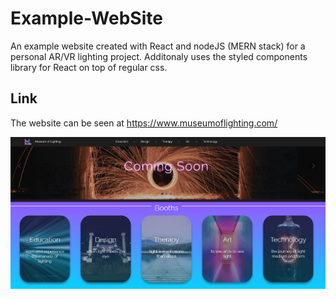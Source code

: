 # Example-WebSite
An example website created with React and nodeJS (MERN stack) for a personal AR/VR lighting project. 
Additonaly uses the styled components library for React on top of regular css.

## Link

The website can be seen at https://www.museumoflighting.com/

<a href="https://www.museumoflighting.com/">
<img src="Readme_Images/MoL1.jpg" width="1100"/>
 </a>
  
